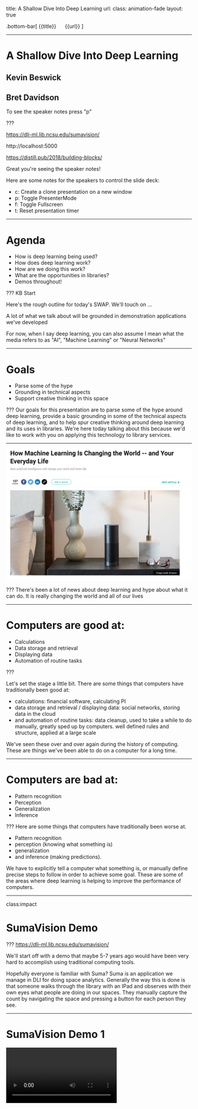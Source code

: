 title: A Shallow Dive Into Deep Learning
url:
class: animation-fade
layout: true

<!-- This slide will serve as the base layout for all your slides -->
.bottom-bar[
  {{title}}&nbsp;&nbsp;&nbsp;&nbsp;&nbsp;&nbsp;{{url}}
]

---
# A Shallow Dive Into Deep Learning
## Kevin Beswick
## Bret Davidson

To see the speaker notes press "p"

???

https://dli-ml.lib.ncsu.edu/sumavision/

http://localhost:5000

https://distill.pub/2018/building-blocks/

Great you're seeing the speaker notes!

Here are some notes for the speakers to control the slide deck:

- c: Create a clone presentation on a new window
- p: Toggle PresenterMode
- f: Toggle Fullscreen
- t: Reset presentation timer

---
# Agenda

- How is deep learning being used?
- How does deep learning work?
- How are we doing this work?
- What are the opportunities in libraries?
- Demos throughout!

???
KB Start

Here's the rough outline for today's SWAP. We'll touch on ...

A lot of what we talk about will be grounded in demonstration applications
we've developed

For now, when I say deep learning, you can also assume I mean what the
media refers to as "AI", "Machine Learning" or "Neural Networks"

---
# Goals

- Parse some of the hype
- Grounding in technical aspects
- Support creative thinking in this space

???
Our goals for this presentation are to parse some of the hype around deep learning, provide a basic grounding in some of the technical aspects of deep learning, and to help spur creative thinking around deep learning and its uses in libraries. We're here today talking about this because we'd like to work with you on applying this technology to library services.

---

<img class="img-center img-squash" src="images/hype2.png"></img>

???
There's been a lot of news about deep learning and hype about what it can do.
It is really changing the world and all of our lives

---
# Computers are good at:

- Calculations
- Data storage and retrieval
- Displaying data
- Automation of routine tasks

???

Let's set the stage a little bit. There are some things that computers have traditionally been good at:
- calculations: financial software, calculating PI
- data storage and retrieval / displaying data: social networks, storing
  data in the cloud
- and automation of routine tasks: data cleanup, used to take a while to
  do manually, greatly sped up by computers. well defined rules and structure, applied
  at a large scale

We've seen these over and over again during the history of computing. These are things we've been able to do on a computer for a long time.

---
# Computers are bad at:

- Pattern recognition
- Perception
- Generalization
- Inference

???
Here are some things that computers have traditionally been worse at.
- Pattern recognition
- perception (knowing what something is)
- generalization
- and inference (making predictions).

We have to explicitly tell a computer what something is, or manually define precise steps to follow in order to achieve some goal. These are some of the areas where deep learning is helping to improve the performance of computers.

---
class:impact
# SumaVision Demo

???
https://dli-ml.lib.ncsu.edu/sumavision/

We'll start off with a demo that maybe 5-7 years ago would have been very hard to accomplish using traditional computing tools.

Hopefully everyone is familiar with Suma? Suma is an application we manage in DLI for doing space analytics. Generally the way this is done is that someone walks through the library with an IPad and observes with their own eyes what people are doing in our spaces. They manually capture the count by navigating the space and pressing a button for each person they see.

---
# SumaVision Demo 1

<video controls src="videos/sumav_1.mov" type="video/mp4" class="img-squash img-center"/>

???

Of course there would be ethical issues to consider if actually implemented this, but what if we could capture images of a space and use that to count the number of people in a space?

We built this demo to show that we can do something like this pretty easily. You can see that this was captured in Suma.

---
class:impact
# Applications of Machine Learning

???
Let's talk about some areas where machine learning is being applied
today.

---

# Self-Driving Cars
<img class="img-center img-squash" src="images/self-driving.jpg"></img>

???
Self driving cars have been in the news alot lately, here's what we thought that would like.

---
# Self-Driving Cars
<img class="img-center img-squash" src="images/uber.png"></img>

???
This is actually what it looks like now. Self driving cars are probably 5 years away, much closer than the domination of robots.

---
# Personal Assistants

<img class="img-center img-squash" src="images/siri.jpg"></img>

???
(Siri, Google Home, Alexa)

Our personal assistants use machine learning for everything from listening to us, to doing information retrieval, to reporting back results.

---
# Medical Imagery

<img class="img-center img-squash" src="images/medical-image.jpg"></img>

???
Machine learning is being used in the medical field for earlier detection of diseases by performing analysis on medical imagery or other health-related data.

---
# Translation

<img class="img-center img-squash" src="images/translate.png"></img>

???
Of course, we've all used services like Google translate, which also uses deep learning for it's translation services.

---
background-image: url(images/ai_ml_dl_compare.png)

???
BD Start

What is machine learning vs deep learing?

When you hear about machine learning you might hear other terms like AI and Deep learning. What's the relationship between these?

AI is the overarching field that machine learning is a part of. It's concerned with having computers do things that humans are better at doing than computers, to perceive and act on their environment.

Machine learning is a subfield on having computers learn to do some task based on data.

Deep learning is a further subfield of that that is concerned specifically with deep neural networks.

---
# Machine Learning

- “A field of computer science that gives computers the ability to learn without being explicitly programmed”
  - https://en.wikipedia.org/wiki/Machine_learning

- Term coined by Arthur Samuel, a pioneer in the field of Artificial Intelligence (AI) and computer gaming, in 1959

- Essentially, an approach that enables computers to make predictions given some data

???
Let's formalize our understanding of machine learning a bit more.

Read the slide.

---
class:impact
# Types of Machine Learning

???
There are two broad groupings of machine learning approaches.

---
# Supervised Learning

- Inferring a function based on labeled training data
- Given a set of images that are labeled either “cat” or “dog”, train a model to predict whether unseen images are cats or dogs
- The majority of practical ML applications are supervised learning

Examples:
- Linear regression / logistic regression
- Decision trees
- Random Forests

???

Supervised learning is when we have an algorithm that learns how to make predictions based on labeled data it has access to in advance.

Examples of these are things like linear regression, logistic regression, decision trees, random forests. Most of the things you've heard about in the news or use everyday are primarily supervised learning.

Concretely, if we have an algorithm and we feed it labeled images of cats and dogs, we can train it to evaluate an previously unseen, new image and classify it.

---
# Unsupervised Learning

- Inferring a function to describe hidden structure from "unlabeled" data
- Given a set of images which aren’t labeled, use a model to cluster ones with similar properties into different categories

Examples:
- Clustering: K-means, hierarchical clustering, etc.

???
The other broad category is unsupervised learning, which is trying to make sense of an unlabled data set and then making predictions.

An example of this might be given a bunch of unlabeled or classified text, say chat logs, categorize this text into 10 different buckets that represent categories of speech.

This has been a less researched area, because it's a much harder problem.

---
# Deep Learning
<img class="img-center" src="images/fully_connected_network_diagram.png"></img>

???
Subfield of machine learning that involves the use of deep artificial neural networks.

Loosely mimics how the human brain works with layers of neurons with connections between them.

To emphasize, deep learning algorithms are neural networks, and they are a type of supervised learning. We train them with labeled data and then we make predictions on unlabeled data.

---
# Deep Learning vs. Traditional Machine Learning

* Generalizable
* More Powerful
* Domain Neutral
* Task Agnostic

???
- Deep learning learns feature representations rather than relying on manual effort.

In traditional machine we have to manually define the features of the data we want to make predictions on. Features are the observable properties or characteristics of the objects being analayzed, like edges, or more specifically, the floppy ears of a dog or pointy ears of a cat.

The process of feature engineering is very time intensive and requires expert domain knowledge.

In contrast, deep learning is learning the features automatically.

- Can learn much more complex functions than traditional ML methods

Deep learning is like taking millions of linear regressions and putting them all together. In linear regression you can learn the relationship between two features, but with deep learning you can learn the relationships between millions of features.

Domain Neutral
- Neural networks don’t need to know anything about the problem domain they are working in

Neural networks don't need to know anything about the problem domain they are working in. In fact, they don't even know that they are operating on images. All they see are numbers.

Task Agnostic
- The same algorithms can be used for different tasks - they just need to be trained on different data


The same algorithms can be used for different tasks.

If I wanted to have an algorithm to tell me if an image is a cat or a dog, it could also tell me if something was a hot dog or a pizza, or distinguish between different people.

The code doesn't need to change, only the data being used to train the network.

---
class:impact
# What is deep learning good for anyway?

???
We gave specific examples of products that deep learning is being used in, but let's generalize that a bit and talk about what kinds of problems it's good at solving.

---

# Computer Vision

- Image classification
- Object detection/localization
- Image captioning

???
Classification. Given an image of a single object, tell me what the image is.

Object detection and localization. Given an image of multiple objects, tell me what's in the image and where it is in the image (pixel coordinates). If I have a picture of a park, it will tell me where the swing is, the slide, the pond, and put boxes around them.

Captioning. Given an image, produce a natural language caption for the image. If I gave the network an image of someome playing hockey on the street, it would give me a caption like "people playing hockey in their driveway".

---
# Natural Language Processing
  - Machine translation
  - Language modeling
  - Word embedding

???
Deep learning is also used for NLP.

Machine translation, e.g. translation language from English to French.

Language modeling. Given some text, tell me what the parts of speech are and tell me more about the structure of the text.

Word embedding.  Given a word or sentence, can you translate it into a numerical value, which we can compare against a vector of numerical values or other things that have been translated. We can use this to explore concept similarity.

---
# Audio processing
  - Speech-to-text
  - Text-to-speech

???
Digital assistant examples fall here. For example, take an audio file of a human voice and put it into text so a machine can act on it.

Text-to-Speech is done as well, primarily to improve the quality of the voice rendering, to make the voice sound more natural and expressive.

---
class:impact
# A Short History of Deep Learning

???
Deep learning is rooted in decades of mathetmatics research and based on models of how the human brain works. The ideas behind deep learning have been in development since the 1940s, but really only exploded in popularity in 2012.

---
# Why did deep learning take so long to catch on?
- Lack of data
- Lack of compute power
- Refinement of algorithms and approaches

???

- Lack of data
  - These approaches need a lot of data to be effective
  - This is why you see things like Google captchas now that ask you to identify street signs. You are annotating data when you do this!
- Lack of compute power
  - The number of calculations it takes to train deep neural networks with a lot of data is extremely large
  - GPUs, or graphical processing units, handle these calculations a lot more efficiently
  - One modern GPU will offer around a 10x speed increase over a modern multi-core CPU
- Refinement of algorithms/approaches
  - This is a much less significant reason

---
class: impact
# How do neural networks work?

???
KB Start

Let's take a look at how deep neural networks actually work.

---

# Everything is Numbers

<img class="img-center img-squash" src="images/numeric_representation.png"></img>

???

The first point I want to make is that everything is numbers to a neural
network. So we're making predictions on things like images and text, but
first we need to represent these numerically. Computers already do this
behind the scenes in a lot of cases.

For black and white images, we can represent them as a matrix of numbers, where each
number represents the intensity of a particular pixel (or how light/dark
it is). For colored images, each number would be a set of 3 numbers that
represent the intensity of Red, Green, and Blue colors in a given pixel.

For text, we can express each letter as a vector that has 26 values
corresponding to each letter in the alphabet. The position of the given
letter will be 1, and everything else will be 0. As
you can see in the example, for the first letter "A", the first value is
a 1, and for the "D", the 4th value is a 1, and so on. This is called
"one-hot encoding".

---

# High Level Process

- Define a prediction problem: given x, can I predict y?
  - Example: given an image, can I predict whether it is of a cat or a dog?

- Gather training data
  - Images of cats and dogs that are labeled "cat" or "dog"

- Given this set of labeled training data, train a model that can
  make predictions given new, unseen images.

???

The general process we'll have to go through to train a neural network
is as follows:

read slide

---

# Neural Network Model

<img class="img-center img-squash" src="images/nn_feed_forward.png"></img>

???

When input data flows through the network, and a prediction is made, we
call it the forward pass, or a feed forward network. Each neuron in a
network is learning to recognize a specific feature of the input image.
Neurons in earlier layers are learning low-level features like edges, while later
layers progress to learning higher level features, like noses, ears, tails, then heads/bodies.
At the end, it is fed through a final layer that does classification
based on what features it has most strongly detected.

---

# Neuron

<img class="img-center img-squash" src="images/neuron.png"></img>

???

Let's zoom in on a single neuron to see what it is doing. Remember, each neuron is
learning to recognize a different feature of the image.

As we mentioned before, the basic structure of a neural network is
modeled after the way the human brain works. I've included labels for
the corresponding part in the human neuron, as well as the mathematical
notation for how everything is represented in the neural network.

Mathematically, there are a few things going on here, but I want to just
point out a couple of important things. Several signals come in through
these connections from the previous neurons, and each connection
carries a different weight which is applied to the signal. The weights
are the values that we need to learn - they influence what features a neuron
detects.

Concretely, imagine each input to this neuron is a pixel in the image, and this neuron is looking for a cat-shaped ear
in the image. The weights for those pixels that contributes to the
shape/texture of a cat-shaped ear would be higher, and the weights for those pixels that don't
would be low. Think of the weights as either amplifying the signal of
the pixel if it contributes to the feature this neuron is looking for, or quieting the signal if it doesn't

So these values are all passed into the cell body where they are
combined, and then they are passed to an activation function.
The activation function is what controls whether a neuron fires or not, and
how strong the signal will be. Think of this like the
dimmer switch on a light - it can either be off and pass no signal, or some degree of on sending
a signal that ranges from very weak to very strong. In neural networks, there are a variety
of different activation functions we can use.

If something that contains a cat's ear is passed into this
neuron, this activation function would fire and a strong signal would be
passed to the next neuron.

---

# Training Process - Loss/Cost Function

- Measure of error between prediction and known label
- Mean Squared Error is popular, but anything that can measure error will work

<img class="img-center" src="images/loss_function.pbm"></img>

???

Now that we have a network model, and we have some intuition about
how it works, how do we go about training it? We have a process for
getting a prediction on an example, which has a confidence score
associated with it. We need a measure to determine how good or bad our
prediction is, which is where a Loss Function comes in.

So rememeber, during training we are passing in a set of images where we
know what the correct label is. A loss (or cost) function tells us how far
away our network's prediction is from what we know to be the actual answer. There
are many different options for a loss function, but for a classification
problem like this, the mean squared error is a popular choice.

The function will output a large value if we are further off from the
truth, and a smaller value if we are closer.

---

# Training Process - Gradient Descent

<img class="img-center img-squash" src="images/gradient_descent.png"></img>

???

So now that we have a way to measure how we're doing, we need a process
to get better. Our objective will be to try to get the cost function to
return values as small as possible for the combination of all of our
training examples, or more formally "minimize the cost function". The
values that influence this and that need to be adjusted are the weights
of the connections in our network.

Here you can see what this function tends to looks like when it is graphed in
relation to 2 of the weight values in the network. In real networks, we
are dealing with potentially hundreds of thousands to millions of weights,
but the principles in this smaller example still generally hold true.

Our goal is to get to the lowest point in this graph. But the problem is
that we can't calculate this graph in a real setting because of the sheer size
and complexity. To put this into perspective, imagine you're somewhere on a hill
in a mountain range, it is dark and you can't really see what's in front of you.
You want to get down the mountain in the most efficient way possible
(so, you want to figure out the steepest direction, and take a couple of small
steps then re-evaluate).

This is exactly what we need to do to train the neural network, the
lowest point on this graph represents specific values for all of the weights where the cost function is
outputting the lowest value. This process is a mathematical technique called
"Gradient Descent"

---

# Training Process - Backpropagation

<img class="img-center img-squash" src="images/backpropagation.png"></img>

???

So we know we need to take a step (or adjust all the weights), but how do we figure out which
direction we need to take a step and how big that step should be? Every neuron has a
different effect on the output, and we need a way to update them all at
the same time in such a way that changing one doesn't have a negative
effect on any of the others. This process is called
"backpropagation".

Does anyone remember their high school calculus class? Derivatives? The
chain rule? That is what the basis of backpropagation is. For those who
aren't familiar, taking the derivative of one value tells us how
sensitive to change it is with respect to a change in another value.

Using the chain rule, we can calculate the derivatives for every weight
in the network layer by layer starting from the end going backwards to the
beginning (hence backpropagation).

---


# Training Process - Update Weights

<img class="img-center" src="images/weight_update.png"></img>

???

We then use this function to update the weights to their new values
using the information we got about what effect changing each weight will
have on the prediction output.

The only thing I want to point out about this is there is a term called
the "learning rate", which is a configurable value we must choose. It controls
how big of a step we take each time in gradient descent. Set it too large, and
we'll likely overshoot the lowest point and never arrive at the optimal
values  for the weights. Set it too small and it will take forever to
get to that optimal point. This requires experimentation when going
through the training process.

To get a decently trained model, we repeat this whole process over the entire training set many times.

---

# Trained Model

<img class="img-center img-squash" src="images/nn_trained.png"></img>

???
- Now that the model has been trained on a large representative dataset,
  it is very good at distinguishing between cats and dogs.
- But if you showed it a picture of a horse, it would be very confused, since it
  has never seen a horse before. It would likely report low confidence
  scores for both cat and dog
- If you needed the ability to recognize horses, you would add a third
  node to the output layer, expand your training dataset to include
  labeled pictures of horses, and retrain the model.
- There is no need to write a manual horse recognition algorithm and
  integrate it to your application, you can just retrain the
  network.

---

# Inference

<img src="images/inference.png" class="img-center img-squash"></img>

???
Our model is now ready to be put into production within an application that will feed it new data.
The process of getting predictions from your model on unseen data is called inference.

Here's an example of an application where we've integrated this model.
You can take pictures on your phone and it will tell you whether the
picture is of a cat or a dog. Please don't steal my great idea.

It's important to note here that you will get varying levels of
confidence in the predictions from your model, and part of the challenge
in integrating it in an application is deciding how good is good enough. It really depends on how the prediction will be used, and should be taken into account when
deploying a model into a production application.

On another note, in our demos, we've exposed our models through an API that our applications can call. This allows for reuse of the capabilities of the models. For instance, if several applications need to do people counting like in our SumaVision demo, they can all use the exact same trained model to do that.

---
# Types of neural networks

- Convolutional Neural Network (CNN)
- Recurrent Neural Network (RNN)
- Long/Short Term Memory (LSTM)
- Generative Adversarial Network (GAN)

http://www.asimovinstitute.org/neural-network-zoo/

???
In our example, we've shown you a 'vanilla neural network', or by its
cooler name: multilayer perceptron.

There are dozens of neural networks architectures, each having its own
strengths. Most work same in principle, but specifics are different

- When operating on images, we use convolutional neural networks
  - Learns filters to detect certain things in images (ie, features)
- When operating on text or other data with a temporal or sequential relationship, we use
  recurrent neural networks
  - There are variations on these too, like LSTM which adds a memory
    component so the network can recall things that happened earlier
    while processing
- If you've ever seen an example of a neural network trying to draw an
  image, it may have used a generative adversarial network to achieve
  that

---
class:impact
# How do neural networks learn?

???
BD Start
Now that we have an understanding of how neural networks work, we've prepared a demo that will help us understand how neural networks learn and how a model performs at different stages of development.

---
background-image: url(images/mariokart.jpg)

???
Self-driving Mario Kart! Why did we think this would be a good example?

- needed a way to create a large amount of labeled input data quickly
- visualize the performance of the model using different sizes of data sets
- seemed better than putting Kevin's son Elliott on a self driving tractor

---
# How do we do this?

- Model is trained using inputs:
  - Screenshots of the game taken at prescribed intervals (.2 seconds)
  - Controller input (joystick angle and which buttons are pressed)

- Predictions are made:
  - Given NEW, untrained screenshot, generate NEW joystick inputs

???
Created a deep learning model that would create a self driving mario Kart. We wrote a program that took a screenshot of the game every 0.2 seconds, while at the same time recording the controller input.

Predictions are made, given NEW, untrained screenshots, generate NEW joystick inputs. We also wrote code to deliver those joystick inputs to the game autmatically.

---

<img class="img-center img-squash" src="images/nvidia_self_driving_network.png"></img>

???
The model we used was taken from a seminal paper by researchers at NVIDIA, called "End to end learning for self driving cars". This model was developed as an example of how self driving cars work, but it isn’t complete or what you would use to drive your car.

It is however good enough to use for Mario Kart. The point of this image isn't to necessarily understand the convolutional neural network, but to understand the enormous number of connections it creates. This one model will create 27 million connections and 250 parameters, aa incomprehensiblly large data structure.

https://arxiv.org/abs/1604.07316

---
class:impact
# CNNKart Demo

---
<video controls src="videos/1.mov" type="video/mp4" class="img-squash img-center"/>

???
This is an early stage demo trained on a single lap around the track. It hasn't learned much yet, it's not turning.

A few notes on how this is working. You are seeing the prediction part of deep learning. We are taking rapid screenshots of the game, passing the image (as a multi-dimensional array of numbers) to our model, getting a prediction (controller input), and then sending that input into MarioKart.

The window on the right is showing the input that is being sent. Notice how quickly the predictions are being made, every line in the terminal output is a prediction.

---
<video controls src="videos/2.mov" type="video/mp4" class="img-squash img-center"/>

???
This example is a model that has been trained on 3 laps around the track. You can see it can now do basic turns, but it can't recover from errors.

---
<video controls src="videos/3.mov" type="video/mp4" class="img-squash img-center"/>

???
~15 mins of play

This example performs much better, and can do things like error recovery. This one can actually finish a race.

---
class:impact
# Why Build Our Own?
???
One question we often get is why do we need to do our own machine learning?

It's not always required that we build our models entirely from scratch. We will often take a known model, tweak it and train it on our own data.

One technique is to use "transfer learning: where we can remove the output layer from an existing model and add our own. The lower layers will learn more abstract concepts and higher layers will learn more concreate concepts. So we can take advantage of the abstract features of the existing model and improved training time, but we still have the benefit of adding our own layers and training on our own data.

What you've seen today has been a combination of using API services, using known models directly, and using transfer learning techniques to take known models and extend them for library use.

---
class: impact
# Opportunities in Libraries

???
KB Start

Major part of our exploration is to identify some of the opportunities in libraries.

We've found three major categories.

---
class:impact
# New functionality

???

Integrating deep learning into our own applications to get some new functionality we couldn't get before like improving the way we auto generate metadata, how we handle chat interactions, and improved search capabilities. Example Deep Catalog.

---
class: impact
# Deep Catalog Demo


???

Here's a demo application we've developed to show how we could leverage
deep learning to get a head start in metadata generation for newly
digitized or created materials, and how we could improve discovery
without any human generated metadata.

It also highlights the importance of systems integrations in supporting usage of machine learning. For each part of this example, we're using a different approach
in how we're generating the data. These approaches used in deep learning pipelines can create new capabilities in our services.


---

# WolfTales

<video controls src="http://siskel.lib.ncsu.edu/SCRC/mc00581-wt-peele-20151030/mc00581-wt-peele-20151030.mp4" type="video/mp4" class="img-sqash img-center" />

???

First, lets look at a few seconds of this Wolf Tales video. I want you
to pay attention to some of the key things he mentions.

---

# Audio/Video Processing

<video controls src="videos/deep_catalog_1_720.mov" type="video/mp4" class="img-squash img-center"/>

???

Now lets look at this new catalog application. I'm going to ingest this
video and only give it a title and author.

Remember what Danny was talking about in the video? Harrelson Hall?
Let's try searching for that. He also mentioned he used to be a physics
major right? Let's try that one too. He said that he ended up a liberal
arts major though. You can see where I'm going with this.

So what happened here? When I uploaded the video, in the background, the
audio was extracted automatically and it was run through a speech to
text model. In this example the full text itself was indexed so that we
were able to search for terms that appear in there.

But now that we have a textual transcription, imagine what else we can do.
We can definitely provide it directly to users and automatically enable
captioning on the video. We can do further analysis on that text, and
generate recommendations for appropriate subject headings, or at least
get the key terms or create a summary in an automated way.

This was using the Google Speech API. We chose to use that because it
does a way better job that a model we ran locally could do, and speech
to text is a fairly generic problem, so we have no reason to customize
it.

---
# Newspapers

<video controls src="videos/deep_catalog_3_720.mov" type="video/mp4" class="img-squash img-center"/>

???

Here's one more. Remember when we mentioned transfer learning before? This one uses the same model architecture as
SumaVision, but we took off the later layers and retrained on new data
we collected. This one finds the location of headlines and images in
newspapers. We can then run further processing to find out what is in
the image, and to OCR the headlines. We can then offer more fine grained
search results based on the articles in a newspaper, and the ability to
jump to that specific article automatically since we know what page its
on in the newspaper and where on the page it is.

---

class:impact
# Supporting Researchers


???
The second is supporting researchers through deep learning consultations and research sprints. We can help bootstrap researchers looking to get started with applying deep learning techniques to their research projects. Example snowflake research.

---
# Snowflake Classification

<span class="distributed">
    <img class="lowered" src="images/snow2.png"></img>
    <img class="lowered" src="images/snow3.png"></img>
    <img class="lowered" src="images/snow1.png"></img>
</span>

???

Dr. Matthew Miller from the dept of marine, earth, and atmospheric sciences, contacted the libraries looking for machine learning support. They have an extremely large dataset of over 1 million snowflake images. These images are taken by one of only ten cameras that are doing this capture. Have used a number of "traditional" machine learning techniques to attempt to classify degrees of "riming" on snowflakes, that is, how large or small the clusters of ice are. We are working with them to develop a proof of concept model to explore the potential for current deep learning computer vision techniques to improve on their results.

This has also been an opportunity to explore the viability of providing this kind of service to researchers. Is it useful for them? Can we scale this kind of support?

---
class:impact
# Cultural Heritage Ecosystem

???
Third is developing the ecosystem around deep learning use, e.g. data annotation, data distribution, etc. In general, improving use of these approaches among cultural heritage institutions.

---
# Data Annotation and Sharing
- current tools for data annotation are limited
- opportunities for defining best practices for sharing models and approaches

???

Through our experimentation, we've learned that current tools for data annotation are extremely limited in terms of their ease of use and speed of use. We've prototyped new designs for tools in this area that speed up the process, and also allow for crowdsourcing of this process.

As earlier adopters, we're also in the position to help define best practices and approaches for sharing models and data for reuse by other cultural heritage institutions. For example, if we pursued a production model to detect headlines and images in newspapers, this would probably be useful to other libraries. How can we share data for the purposes of reuse? How can we make it easy for other institutions to get their own models up and running? How can we make it easy for them to contribute new data to the model?

---
# Ethics

- data is often the source of bias in this technology
- identify ways to create more representative data sets
- expose to the user that we are using this technology
- give them the option to turn it off
- give them the option to provide feedback

???
We wanted to cap off saying a bit about algorithmic bias in deep learning. We hope we've convinced you through this presentation that it's the data that are the really important piece of introducing bias into models.

We need to identify ways to create better representative data sets.

We should explore  ways to expose to the user that we are using deep learing, give them the option to turn it off, and give them the option to give feedback, potentially with reinforcement learning systems.

---
# Deep Learning Research

Olah, et al., "The Building Blocks of Interpretability", Distill, 2018.

https://distill.pub/2018/building-blocks/

???
Example of work being done to help expose the way neural networks make decisions and train themselves.

---
class:impact
# Thanks!
